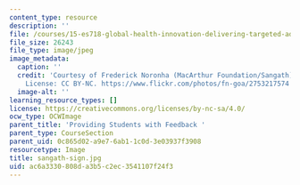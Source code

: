 ```yaml
---
content_type: resource
description: ''
file: /courses/15-es718-global-health-innovation-delivering-targeted-advice-to-an-organization-in-the-field-spring-2015/ac6a3330808da3b5c2ec3541107f24f3_sangath-sign.jpg
file_size: 26243
file_type: image/jpeg
image_metadata:
  caption: ''
  credit: 'Courtesy of Frederick Noronha (MacArthur Foundation/Sangath) on Flickr.
    License: CC BY-NC. https://www.flickr.com/photos/fn-goa/2753217574'
  image-alt: ''
learning_resource_types: []
license: https://creativecommons.org/licenses/by-nc-sa/4.0/
ocw_type: OCWImage
parent_title: 'Providing Students with Feedback '
parent_type: CourseSection
parent_uid: 0c865d02-a9e7-6ab1-1c0d-3e03937f3908
resourcetype: Image
title: sangath-sign.jpg
uid: ac6a3330-808d-a3b5-c2ec-3541107f24f3
---
```

